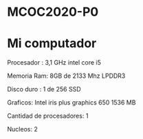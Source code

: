 # MCOC2020-P0
# Mi computador 

Procesador : 3,1 GHz intel core i5 

Memoria Ram:  8GB de 2133 Mhz  LPDDR3

Disco duro : 1 de 256 SSD 

Graficos: Intel iris plus graphics 650 1536 MB 

Cantidad de procesadores: 1 

Nucleos: 2 


